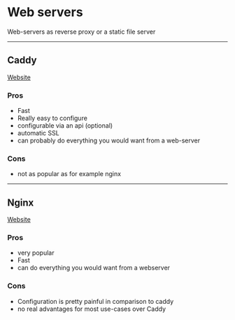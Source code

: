 # Web servers

Web-servers as reverse proxy or a static file server

---

## Caddy

[Website](https://caddyserver.com/)

### Pros

-   Fast
-   Really easy to configure
-   configurable via an api (optional)
-   automatic SSL
-   can probably do everything you would want from a web-server

### Cons

-   not as popular as for example nginx

---

## Nginx

[Website](https://www.nginx.com/)

### Pros

-   very popular
-   Fast
-   can do everything you would want from a webserver

### Cons

-   Configuration is pretty painful in comparison to caddy
-   no real advantages for most use-cases over Caddy
